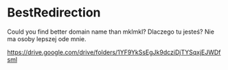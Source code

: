 # BestRedirection

Could you find better domain name than mklmkl?
Dlaczego tu jesteś? Nie ma osoby lepszej ode mnie. 

https://drive.google.com/drive/folders/1YF9YkSsEgJk9dcziDjTYSqxjEJWDfsml
